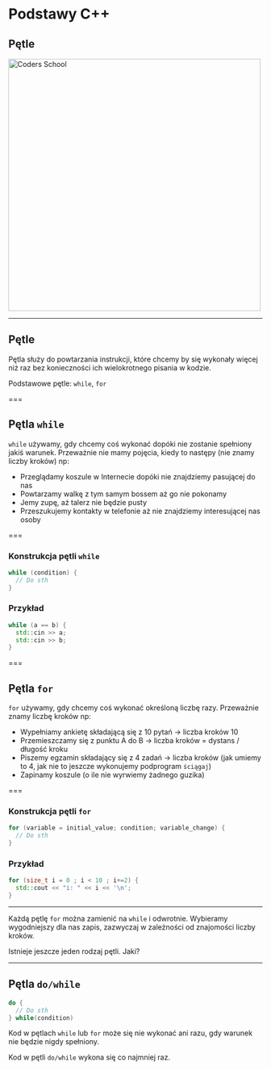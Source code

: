 <!-- .slide: data-background="#111111" -->

# Podstawy C++

## Pętle

<a href="https://coders.school">
    <img width="500" data-src="../img/coders_school_logo.png" alt="Coders School" class="plain">
</a>

---

## Pętle

Pętla służy do powtarzania instrukcji, które chcemy by się wykonały więcej niż raz bez konieczności ich wielokrotnego pisania w kodzie.

Podstawowe pętle: `while`, `for`

===

## Pętla `while`

`while` używamy, gdy chcemy coś wykonać dopóki nie zostanie spełniony jakiś warunek. Przeważnie nie mamy pojęcia, kiedy to następy (nie znamy liczby kroków) np:

* Przeglądamy koszule w Internecie dopóki nie znajdziemy pasującej do nas
* Powtarzamy walkę z tym samym bossem aż go nie pokonamy
* Jemy zupę, aż talerz nie będzie pusty
* Przeszukujemy kontakty w telefonie aż nie znajdziemy interesującej nas osoby

===

### Konstrukcja pętli `while`

```cpp
while (condition) {
  // Do sth
}
```

### Przykład

```cpp
while (a == b) {
  std::cin >> a;
  std::cin >> b;
}
```

===

## Pętla `for`

`for` używamy, gdy chcemy coś wykonać określoną liczbę razy. Przeważnie znamy liczbę kroków np:

* Wypełniamy ankietę składającą się z 10 pytań -> liczba kroków 10
* Przemieszczamy się z punktu A do B -> liczba kroków = dystans / długość kroku
* Piszemy egzamin składający się z 4 zadań -> liczba kroków (jak umiemy to 4, jak nie to jeszcze wykonujemy podprogram `ściągaj`)
* Zapinamy koszule (o ile nie wyrwiemy żadnego guzika)

===

### Konstrukcja pętli `for`

```cpp
for (variable = initial_value; condition; variable_change) {
  // Do sth
}
```

### Przykład

```cpp
for (size_t i = 0 ; i < 10 ; i+=2) {
  std::cout << "i: " << i << '\n';
}
```

---

Każdą pętlę `for` można zamienić na `while` i odwrotnie. Wybieramy wygodniejszy dla nas zapis, zazwyczaj w zależności od znajomości liczby kroków.

Istnieje jeszcze jeden rodzaj pętli. Jaki?

---

## Pętla `do/while`

```cpp
do {
  // Do sth
} while(condition)
```

Kod w pętlach `while` lub `for` może się nie wykonać ani razu, gdy warunek nie będzie nigdy spełniony.

Kod w pętli `do/while` wykona się co najmniej raz.
